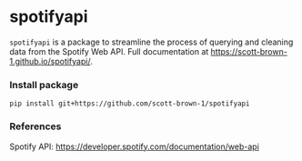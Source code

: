 # spotifyapi
`spotifyapi` is a package to streamline the process of querying and cleaning data from the Spotify Web API. Full documentation at
https://scott-brown-1.github.io/spotifyapi/.

### Install package

`pip install git+https://github.com/scott-brown-1/spotifyapi`

### References

Spotify API: https://developer.spotify.com/documentation/web-api
